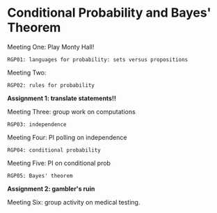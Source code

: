 # Conditional Probability and Bayes' Theorem #

Meeting One: Play Monty Hall!

	RGP01: languages for probability: sets versus propositions

Meeting Two: 

	RGP02: rules for probability

**Assignment 1: translate statements!!**

Meeting Three: group work on computations

	RGP03: independence

Meeting Four: PI polling on independence

	RGP04: conditional probability

Meeting Five: PI on conditional prob

	RGP05: Bayes' theorem

**Assignment 2: gambler's ruin**

Meeting Six: group activity on medical testing.

